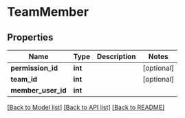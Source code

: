 # TeamMember

## Properties
Name | Type | Description | Notes
------------ | ------------- | ------------- | -------------
**permission_id** | **int** |  | [optional] 
**team_id** | **int** |  | [optional] 
**member_user_id** | **int** |  | 

[[Back to Model list]](../README.md#documentation-for-models) [[Back to API list]](../README.md#documentation-for-api-endpoints) [[Back to README]](../README.md)


